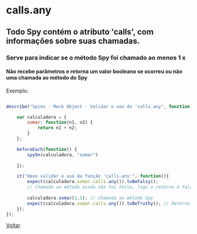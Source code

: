 # calls.any
## Todo Spy contém o atributo 'calls', com informações sobre suas chamadas.
### Serve para indicar se o método Spy foi chamado ao menos 1 x
#### Não recebe parâmetros e retorna um valor booleano se ocorreu ou não uma chamada ao método do Spy

Exemplo:

```js

describe("Spies - Mock Object - Validar o uso do 'calls.any", function(){

    var calculadora = {
        somar: function(n1, n2) {
            return n1 + n2;
        }
    };

    beforeEach(function() {
        spyOn(calculadora, "somar")
            
    });

    it("deve validar o uso da função 'calls.any'", function(){
        expect(calculadora.somar.calls.any()).toBeFalsy(); 
        // Chamada ao método ainda não foi feita, logo o retorno é falso.
        
        calculadora.somar(1,1); // Chamada ao método Spy 
        expect(calculadora.somar.calls.any()).toBeTruthy(); // Retorno é true.
    });
});
```

[Voltar](https://github.com/andresilveiraleite/jasmine_nodejs/blob/master/docs/spies/spies.md)  


